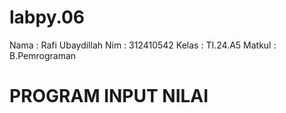 # labpy.06

Nama : Rafi Ubaydillah
Nim : 312410542
Kelas : TI.24.A5
Matkul : B.Pemrograman

# PROGRAM INPUT NILAI
